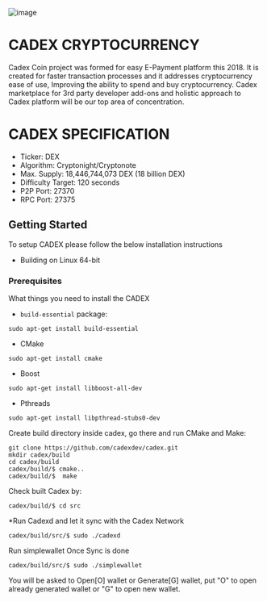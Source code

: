 ![image](https://i.imgur.com/19HrseK.png)

# CADEX CRYPTOCURRENCY

Cadex Coin project was formed for easy E-Payment platform this 2018. It is created for faster transaction processes and it addresses cryptocurrency ease of use, Improving the ability to spend and buy cryptocurrency. Cadex marketplace for 3rd party developer add-ons and holistic approach to Cadex platform will be our top area of concentration.

# CADEX SPECIFICATION

* Ticker: DEX
* Algorithm: Cryptonight/Cryptonote
* Max. Supply: 18,446,744,073 DEX (18 billion DEX)
* Difficulty Target: 120 seconds
* P2P Port: 27370
* RPC Port: 27375

## Getting Started

To setup CADEX please follow the below installation instructions

* Building on Linux 64-bit

### Prerequisites

What things you need to install the CADEX

* `build-essential` package:
```
sudo apt-get install build-essential
```
* CMake 
```
sudo apt-get install cmake
```
* Boost 
```
sudo apt-get install libboost-all-dev
```

* Pthreads
```
sudo apt-get install libpthread-stubs0-dev
```


Create build directory inside cadex, go there and run CMake and Make:

```
git clone https://github.com/cadexdev/cadex.git
mkdir cadex/build
cd cadex/build
cadex/build/$ cmake..
cadex/build/$  make
```

Check built Cadex by:
```
cadex/build/$ cd src
```

*Run Cadexd and let it sync with the Cadex Network
```
cadex/build/src/$ sudo ./cadexd
```

Run simplewallet Once Sync is done
```
cadex/build/src/$ sudo ./simplewallet
```

You will be asked to Open[O] wallet or Generate[G] wallet, put "O" to open already generated wallet or "G" to open new wallet.
```
